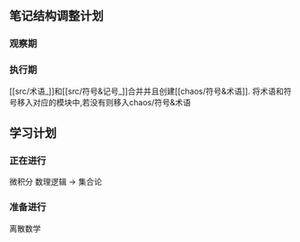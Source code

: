 

## 笔记结构调整计划

### 观察期

### 执行期
[[src/术语_]]和[[src/符号&记号_]]合并并且创建[[chaos/符号&术语]]. 将术语和符号移入对应的模块中,若没有则移入chaos/符号&术语

## 学习计划
### 正在进行
微积分
数理逻辑 -> 集合论
### 准备进行

离散数学

